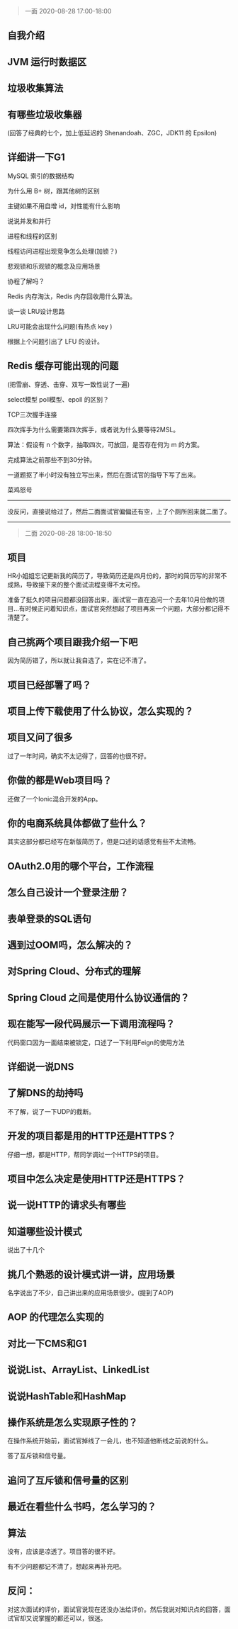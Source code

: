 

> 一面 2020-08-28 17:00-18:00

## 自我介绍

## JVM 运行时数据区

## 垃圾收集算法

## 有哪些垃圾收集器

(回答了经典的七个，加上低延迟的 Shenandoah、ZGC，JDK11 的 Epsilon)

## 详细讲一下G1

MySQL 索引的数据结构

为什么用 B+ 树，跟其他树的区别

主键如果不用自增 id，对性能有什么影响

说说并发和并行

进程和线程的区别

线程访问进程出现竞争怎么处理(加锁？)

悲观锁和乐观锁的概念及应用场景

协程了解吗？

Redis 内存淘汰，Redis 内存回收用什么算法。

谈一谈 LRU设计思路

LRU可能会出现什么问题(有热点 key )

根据上个问题引出了 LFU 的设计。

## Redis 缓存可能出现的问题

(把雪崩、穿透、击穿、双写一致性说了一遍)

select模型  poll模型、epoll 的区别？

TCP三次握手连接

四次挥手为什么需要第四次挥手，或者说为什么要等待2MSL。

算法：假设有 n 个数字，抽取四次，可放回，是否存在何为 m 的方案。

完成算法之前那些不到30分钟。

一道题抠了半小时没有独立写出来，然后在面试官的指导下写了出来。

菜鸡怒号

---

没反问，直接说给过了，然后二面面试官偏偏还有空，上了个厕所回来就二面了。

---

> 二面 2020-08-28 18:00-18:50

## 项目

HR小姐姐忘记更新我的简历了，导致简历还是四月份的，那时的简历写的非常不成熟，导致接下来的整个面试流程变得不太可控。

准备了挺久的项目问题都没回答出来，面试官一直在追问一个去年10月份做的项目...有时候正问着知识点，面试官突然想起了项目再来一个问题，大部分都记得不清楚了。

## 自己挑两个项目跟我介绍一下吧

因为简历错了，所以就让我自选了，实在记不清了。

## 项目已经部署了吗？

## 项目上传下载使用了什么协议，怎么实现的？

## 项目又问了很多

过了一年时间，确实不太记得了，回答的也很不好。

## 你做的都是Web项目吗？

还做了一个Ionic混合开发的App。

## 你的电商系统具体都做了些什么？

其实这部分都已经写在新版简历了，但是口述的话感觉有些不太流畅。

## OAuth2.0用的哪个平台，工作流程

## 怎么自己设计一个登录注册？

## 表单登录的SQL语句

## 遇到过OOM吗，怎么解决的？

## 对Spring Cloud、分布式的理解

## Spring Cloud 之间是使用什么协议通信的？

## 现在能写一段代码展示一下调用流程吗？

代码窗口因为一面结束被锁定，口述了一下利用Feign的使用方法

## 详细说一说DNS

## 了解DNS的劫持吗

不了解，说了一下UDP的截断。

## 开发的项目都是用的HTTP还是HTTPS？

仔细一想，都是HTTP，帮同学调过一个HTTPS的项目。

## 项目中怎么决定是使用HTTP还是HTTPS？

## 说一说HTTP的请求头有哪些

## 知道哪些设计模式

说出了十几个

## 挑几个熟悉的设计模式讲一讲，应用场景

名字说出了不少，自己讲出来的应用场景很少。(提到了AOP)

## AOP 的代理怎么实现的

## 对比一下CMS和G1

## 说说List、ArrayList、LinkedList

## 说说HashTable和HashMap

## 操作系统是怎么实现原子性的？

在操作系统开始前，面试官掉线了一会儿，也不知道他断线之前说的什么。

答了互斥锁和信号量。

## 追问了互斥锁和信号量的区别

## 最近在看些什么书吗，怎么学习的？

## 算法

没有，应该是凉透了。项目答的很不好。



有不少问题都记不清了，想起来再补充吧。

## 反问：

对这次面试的评价，面试官说现在还没办法给评价。然后我说对知识点的回答，面试官却又说掌握的都还可以，很迷。